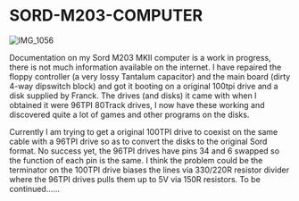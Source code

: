 # SORD-M203-COMPUTER
![IMG_1056](https://github.com/user-attachments/assets/09d2c19a-47b3-4e2f-865a-1ca16af44a0c)

Documentation on my Sord M203 MKII computer is a work in progress, there is not much information available on the internet.
I have repaired the floppy controller (a very lossy Tantalum capacitor) and the main board (dirty 4-way dipswitch block) and got it booting on a original 100tpi drive and a disk supplied by Franck. 
The drives (and disks)  it came with when I obtained it were 96TPI 80Track drives, I now have these working and discovered quite a lot of games and other programs on the disks.

Currently I am trying to get a original 100TPI drive to coexist on the same cable with a 96TPI drive so as to convert the disks to the original Sord format. No success yet, the 96TPI drives have pins 34 and 6 swapped so the function of each pin is the same. I think the problem could be the terminator on the 100TPI drive biases the lines via 330/220R resistor divider where the 96TPI drives pulls them up to 5V via 150R resistors.
To be continued......
